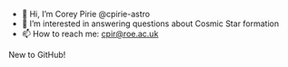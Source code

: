 - 👋 Hi, I’m Corey Pirie @cpirie-astro
- 👀 I’m interested in answering questions about Cosmic Star formation
- 📫 How to reach me: cpir@roe.ac.uk

New to GitHub!

<!---
cpirie-astro/cpirie-astro is a ✨ special ✨ repository because its `README.md` (this file) appears on your GitHub profile.
You can click the Preview link to take a look at your changes.
--->
